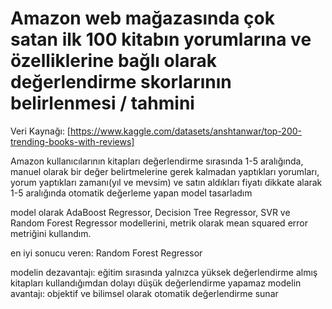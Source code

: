 # Amazon web mağazasında çok satan ilk 100 kitabın yorumlarına ve özelliklerine bağlı olarak değerlendirme skorlarının belirlenmesi / tahmini
Veri Kaynağı: [https://www.kaggle.com/datasets/anshtanwar/top-200-trending-books-with-reviews]

Amazon kullanıcılarının kitapları değerlendirme sırasında 1-5 aralığında, manuel olarak bir değer belirtmelerine gerek kalmadan yaptıkları yorumları, yorum yaptıkları zamanı(yıl ve mevsim) ve satın aldıkları fiyatı dikkate alarak 1-5 aralığında otomatik değerleme yapan model tasarladım

model olarak AdaBoost Regressor, Decision Tree Regressor, SVR ve Random Forest Regressor modellerini,
metrik olarak mean squared error metriğini kullandım.

en iyi sonucu veren: Random Forest Regressor

modelin dezavantajı: eğitim sırasında yalnızca yüksek değerlendirme almış kitapları kullandığımdan dolayı düşük değerlendirme yapamaz
modelin avantajı: objektif ve bilimsel olarak otomatik değerlendirme sunar

